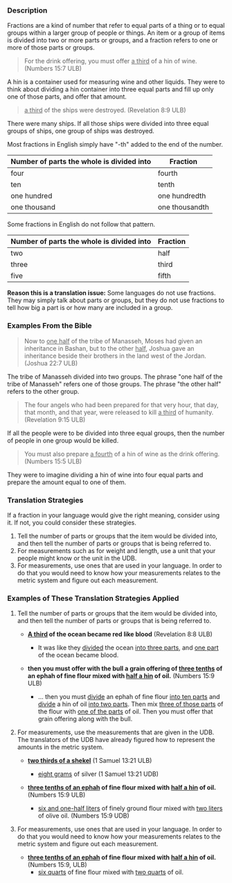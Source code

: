 

### Description

Fractions are a kind of number that refer to equal parts of a thing or to equal groups within a larger group of people or things.  An item or a group of items is divided into two or more parts or groups, and a fraction refers to one or more of those parts or groups.  
>For the drink offering, you must offer <u>a third</u> of a hin of wine. (Numbers 15:7 ULB)   

A hin is a container used for measuring wine and other liquids. They were to think about dividing a hin container into three equal parts and fill up only one of those parts, and offer that amount. 
><u>a third</u> of the ships were destroyed. (Revelation 8:9 ULB) 

There were many ships. If all those ships were divided into three equal groups of ships, one group of ships was destroyed.  

Most fractions in English simply have "-th" added to the end of the number. 

| Number of parts the whole is divided into | Fraction  |
| -------- | -------- |
| four | fourth | 
| ten | tenth | 
| one hundred | one hundredth |
| one thousand | one thousandth |


Some fractions in English do not follow that pattern. 

| Number of parts the whole is divided into | Fraction  |
| -------- | -------- |
| two | half | 
| three | third | 
| five | fifth |



**Reason this is a translation issue:** Some languages do not use fractions. They may simply talk about parts or groups, but they do not use fractions to tell how big a part is or how many are included in a group. 

### Examples From the Bible

>Now to <u>one half</u> of the tribe of Manasseh, Moses had given an inheritance in Bashan, but to the other <u>half</u>, Joshua gave an inheritance beside their brothers in the land west of the Jordan.  (Joshua 22:7 ULB) 

The tribe of Manasseh divided into two groups.  The phrase "one half of the tribe of Manasseh" refers one of those groups. The phrase "the other half" refers to the other group. 
>The four angels who had been prepared for that very hour, that day, that month, and that year, were released to kill <u>a third</u> of humanity. (Revelation 9:15 ULB) 

If all the people were to be divided into three equal groups, then the number of people in one group would be killed. 
>You must also prepare <u>a fourth</u> of a hin of wine as the drink offering. (Numbers 15:5 ULB) 

They were to imagine dividing a hin of wine into four equal parts and prepare the amount equal to one of them.  

### Translation Strategies

If a fraction in your language would give the right meaning, consider using it. If not, you could consider these strategies.

1. Tell the number of parts or groups that the item would be divided into, and then tell the number of parts or groups that is being referred to. 
1. For measurements such as for weight and length, use a unit that your people might know or the unit in the UDB. 
1. For measurements, use ones that are used in your language. In order to do that you would need to know how your measurements relates to the metric system and figure out each measurement. 

### Examples of These Translation Strategies Applied

1. Tell the number of parts or groups that the item would be divided into, and then tell the number of parts or groups that is being referred to. 

    * **<u>A third</u> of the ocean became red like blood**  (Revelation 8:8 ULB) 
        * It was like they <u>divided</u> the ocean <u>into three parts</u>, and <u>one part</u> of the ocean became blood.

    * **then you must offer with the bull a grain offering of <u>three tenths</u> of an ephah of fine flour mixed with <u>half a hin</u> of oil.**  (Numbers 15:9 ULB)
        * ... then you must <u>divide</u> an ephah of fine flour <u>into ten parts</u> and <u>divide</u> a hin of oil <u>into two parts</u>. Then mix <u>three of those parts</u> of the flour with <u>one of the parts</u> of oil. Then you must offer that grain offering along with the bull. 

2. For measurements, use the measurements that are given in the UDB. The translators of the UDB have already figured how to represent the amounts in the metric system. 

    * **<u>two thirds of a shekel</u>**  (1 Samuel 13:21 ULB)
        * <u>eight grams</u> of silver (1 Samuel 13:21 UDB)  

    * **<u>three tenths of an ephah</u> of fine flour mixed with <u>half a hin</u> of oil.**  (Numbers 15:9 ULB) 
        * <u>six and one-half liters</u> of finely ground flour mixed with <u>two liters</u> of olive oil. (Numbers 15:9 UDB) 

3. For measurements, use ones that are used in your language. In order to do that you would need to know how your measurements relates to the metric system and figure out each measurement. 

    * **<u>three tenths of an ephah</u> of fine flour mixed with <u>half a hin</u> of oil.**  (Numbers 15:9, ULB)
        * <u>six quarts</u> of fine flour mixed with <u>two quarts</u> of oil.

